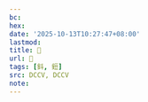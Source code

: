 ```yaml
---
bc:
hex:
date: '2025-10-13T10:27:47+08:00'
lastmod:
title: 􅃞
url: 􅃞
tags: [鈄, 鋀]
src: DCCV, DCCV
note:
---
```

